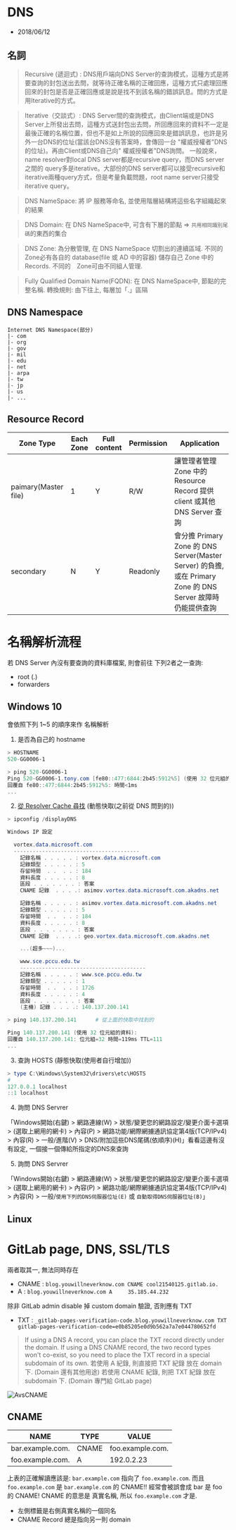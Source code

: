# DNS

- 2018/06/12


## 名詞

> Recursive (遞迴式) : DNS用戶端向DNS Server的查詢模式，這種方式是將要查詢的封包送出去問，就等待正確名稱的正確回應，這種方式只處理回應回來的封包是否是正確回應或是說是找不到該名稱的錯誤訊息。問的方式是用Iterative的方式。

> Iterative（交談式）: DNS Server間的查詢模式，由Client端或是DNS Server上所發出去問，這種方式送封包出去問，所回應回來的資料不一定是最後正確的名稱位置，但也不是如上所說的回應回來是錯誤訊息，也許是另外一台DNS的位址(當該台DNS沒有答案時，會傳回一台 "權威授權者"DNS的位址)。再由Client或DNS自己向" 權威授權者"DNS詢問。 一般說來，name resolver對local DNS server都是recursive query，而DNS server之間的 query多是iterative。大部份的DNS server都可以接受recursive和iterative兩種query方式，但是考量負載問題，root name server只接受iterative query。

> DNS NameSpace:
將 IP 服務等命名, 並使用階層結構將這些名字組織起來的結果

> DNS Domain:
在 DNS NameSpace中, 可含有下層的節點 => `共用相同識別尾碼`的東西的集合

> DNS Zone:
為分散管理, 在 DNS NameSpace 切割出的連續區域. 不同的 Zone必有各自的 database(file 或 AD 中的容器) 儲存自己 Zone 中的 Records. 不同的　Zone可由不同組人管理.

> Fully Qualified Domain Name(FQDN):
在 DNS NameSpace中, 節點的完整名稱. 轉換規則: 由下往上, 每層加「.」區隔


## DNS Namespace

```
Internet DNS Namespace(部分)
|- com 
|- org 
|- gov 
|- mil 
|- edu 
|- net 
|- arpa 
|- tw 
|- jp 
|- us 
|- ...
```


## Resource Record

Zone Type            | Each Zone | Full content | Permission | Application
-------------------- | --------- | ------------ | ---------- | --------------------
paimary(Master file) | 1         | Y            | R/W        | 讓管理者管理 Zone 中的 Resource Record 提供 client 或其他 DNS Server 查詢
secondary            | N         | Y            | Readonly   | 會分擔 Primary Zone 的 DNS Server(Master Server) 的負擔, 或在 Primary Zone 的 DNS Server 故障時仍能提供查詢


# 名稱解析流程

若 DNS Server 內沒有要查詢的資料庫檔案, 則會前往 下列2者之一查詢:
- root (.)
- forwarders


## Windows 10

會依照下列 1~5 的順序來作 名稱解析

1. 是否為自己的 hostname

```powershell
> HOSTNAME
520-GG0006-1

> ping 520-GG0006-1
Ping 520-GG0006-1.tony.com [fe80::477:6844:2b45:5912%5] (使用 32 位元組的資料):
回覆自 fe80::477:6844:2b45:5912%5: 時間<1ms
...
```

2. [從 Resolver Cache 尋找](https://www.tenforums.com/tutorials/69648-display-dns-resolver-cache-windows.html) (動態快取(之前從 DNS 問到的))

```powershell
> ipconfig /displayDNS

Windows IP 設定

  vortex.data.microsoft.com
  ----------------------------------------
    記錄名稱 . . . . . : vortex.data.microsoft.com
    記錄類型 . . . . . : 5
    存留時間  . .  . . : 184
    資料長度 . . . . . : 8
    區段 . . . . . . . : 答案
    CNAME 記錄  . . . .: asimov.vortex.data.microsoft.com.akadns.net    

    記錄名稱 . . . . . : asimov.vortex.data.microsoft.com.akadns.net
    記錄類型 . . . . . : 5
    存留時間  . .  . . : 184
    資料長度 . . . . . : 8
    區段 . . . . . . . : 答案
    CNAME 記錄  . . . .: geo.vortex.data.microsoft.com.akadns.net

    ...(超多~~~)...

    www.sce.pccu.edu.tw
    ----------------------------------------
    記錄名稱 . . . . . : www.sce.pccu.edu.tw
    記錄類型 . . . . . : 1
    存留時間  . .  . . : 1726
    資料長度 . . . . . : 4
    區段 . . . . . . . : 答案
    (主機) 記錄 . . . .: 140.137.200.141

> ping 140.137.200.141      # 從上面的快取中找到的

Ping 140.137.200.141 (使用 32 位元組的資料):
回覆自 140.137.200.141: 位元組=32 時間=119ms TTL=111
...
```

3. 查詢 HOSTS (靜態快取(使用者自行增加))

```powershell
> type C:\Windows\System32\drivers\etc\HOSTS
#
127.0.0.1 localhost
::1 localhost
```

4. 詢問 DNS Servrer

「Windows開始(右鍵) > 網路連線(W) > 狀態/變更您的網路設定/變更介面卡選項 > (選取上網用的網卡) > 內容(P) > 網路功能/網際網擄通訊協定第4版(TCP/IPv4) > 內容(R) > 一般/進階(V) > DNS/附加這些DNS尾碼(依順序)(H)」看看這邊有沒有設定, 一個接一個傳給所指定的DNS來查詢

5. 詢問 DNS Servrer

「Windows開始(右鍵) > 網路連線(W) > 狀態/變更您的網路設定/變更介面卡選項 > (選取上網用的網卡) > 內容(P) > 網路功能/網際網擄通訊協定第4版(TCP/IPv4) > 內容(R) > 一般/`使用下列的DNS伺服器位址(E)` 或 `自動取得DNS伺服器位址(B)`」


## Linux

# GitLab page, DNS, SSL/TLS

兩者取其一, 無法同時存在

- CNAME : `blog.youwillneverknow.com CNAME cool21540125.gitlab.io.`
- A     : `blog.youwillneverknow.com A     35.185.44.232`

除非 GitLab admin disable 掉 custom domain 驗證, 否則應有 TXT

- TXT : `_gitlab-pages-verification-code.blog.youwillneverknow.com TXT gitlab-pages-verification-code=e0b85205e0d9b562a7a7e044780652fd`

> If using a DNS A record, you can place the TXT record directly under the domain. If using a DNS CNAME record, the two record types won't co-exist, so you need to place the TXT record in a special subdomain of its own.
> 若使用 A 紀錄, 則直接把 TXT 紀錄 放在 domain 下. (Domain 還有其他用途)
> 若使用 CNAME 紀錄, 則把 TXT 紀錄 放在 subdomain 下. (Domain 專門給 GitLab page)

![AvsCNAME](../img/A與CNAME.png)


## CNAME

NAME               |  TYPE  | VALUE
------------------ | ------ | --------------------
bar.example.com.   | CNAME  | foo.example.com.
foo.example.com.   | A      | 192.0.2.23

上表的正確解讀應該是: `bar.example.com` 指向了 `foo.example.com`. 而且 `foo.example.com` 是 `bar.example.com` 的 CNAME!!  經常會被誤會成 bar 是 foo 的 CNAME!  CNAME 的意思是 真實名稱, 所以 `foo.example.com` 才是.

- 左側標籤是右側真實名稱的一個同名
- CNAME Record 總是指向另一則 domain
